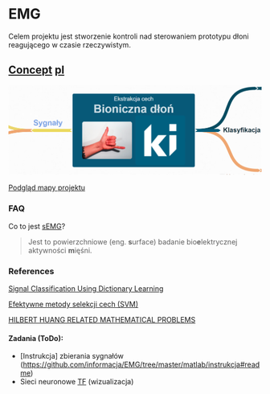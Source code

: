 # EMG
Celem projektu jest stworzenie kontroli nad sterowaniem prototypu dłoni reagującego w czasie rzeczywistym.

## [Concept](https://stijournal.pl/resources/html/article/details?id=204954&language=en)  [pl](https://stijournal.pl/resources/html/article/details?id=204954&language=pl) 
[
    ![Mapa Myśli](docs/temat.png)
](https://coggle.it/diagram/X3_3tBiU9E_wpker/t/bioniczna-dłoń-image-ki)

[Podgląd mapy projektu](https://coggle.it/diagram/X3_3tBiU9E_wpker/t/bioniczna-d%C5%82o%C5%84-image-ki/6e02177ca5137de29b0a257721d5d5c0df390b9d885b2d90c6b684851fdd79f3)

### FAQ
Co to jest [sEMG](https://pl.wikipedia.org/wiki/Elektromiografia)?

> Jest to powierzchniowe (eng. **s**urface) badanie bio**e**lektrycznej aktywności **m**ięśni.  

### References
[Signal Classification Using Dictionary Learning](https://www.mdpi.com/1424-8220/19/10/2370)

[Efektywne metody selekcji cech (SVM)](https://www.ippt.pan.pl/_download/doktoraty/2013chmielnicki_w_doktorat.pdf)

[ HILBERT HUANG RELATED MATHEMATICAL PROBLEMS](docs/HHT.pdf)

#### Zadania (ToDo):
- [Instrukcja] zbierania sygnałów (https://github.com/informacja/EMG/tree/master/matlab/instrukcja#readme)
- Sieci neuronowe [TF](http://playground.tensorflow.org/#activation=tanh&batchSize=10&dataset=circle&regDataset=reg-plane&learningRate=0.03&regularizationRate=0&noise=0&networkShape=4,6&seed=0.26866&showTestData=false&discretize=false&percTrainData=50&x=true&y=true&xTimesY=false&xSquared=true&ySquared=false&cosX=false&sinX=false&cosY=false&sinY=false&collectStats=false&problem=classification&initZero=false&hideText=false) (wizualizacja)

